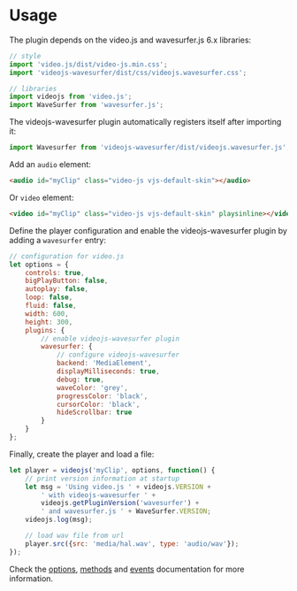 # Usage

The plugin depends on the video.js and wavesurfer.js 6.x libraries:

```javascript
// style
import 'video.js/dist/video-js.min.css';
import 'videojs-wavesurfer/dist/css/videojs.wavesurfer.css';

// libraries
import videojs from 'video.js';
import WaveSurfer from 'wavesurfer.js';
```

The videojs-wavesurfer plugin automatically registers itself after importing it:

```javascript
import Wavesurfer from 'videojs-wavesurfer/dist/videojs.wavesurfer.js';
```

Add an `audio` element:

```html
<audio id="myClip" class="video-js vjs-default-skin"></audio>
```

Or `video` element:

```html
<video id="myClip" class="video-js vjs-default-skin" playsinline></video>
```

Define the player configuration and enable the videojs-wavesurfer plugin by
adding a `wavesurfer` entry:

```javascript
// configuration for video.js
let options = {
    controls: true,
    bigPlayButton: false,
    autoplay: false,
    loop: false,
    fluid: false,
    width: 600,
    height: 300,
    plugins: {
        // enable videojs-wavesurfer plugin
        wavesurfer: {
            // configure videojs-wavesurfer
            backend: 'MediaElement',
            displayMilliseconds: true,
            debug: true,
            waveColor: 'grey',
            progressColor: 'black',
            cursorColor: 'black',
            hideScrollbar: true
        }
    }
};
```

Finally, create the player and load a file:

```javascript
let player = videojs('myClip', options, function() {
    // print version information at startup
    let msg = 'Using video.js ' + videojs.VERSION +
        ' with videojs-wavesurfer ' +
        videojs.getPluginVersion('wavesurfer') +
        ' and wavesurfer.js ' + WaveSurfer.VERSION;
    videojs.log(msg);

    // load wav file from url
    player.src({src: 'media/hal.wav', type: 'audio/wav'});
});
```

Check the [options](options.md), [methods](methods.md) and [events](events.md) documentation
for more information.
